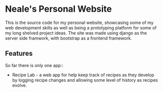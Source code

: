 # Neale's Personal Website

This is the source code for my personal website, showcasing some of my web development skills as well as being a prototyping platform for some of my long shelved project ideas. The site was made using django as the server side framwork, with bootstrap as a frontend framework.

## Features

So far there is only one app::

- Recipe Lab - a web app for help keep track of recipes as they develop by logging recipe changes and allowing some level of history as recipes evolve.
